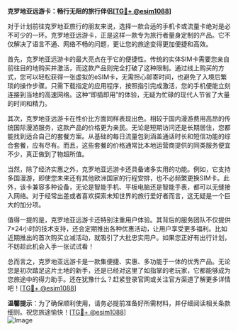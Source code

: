 **克罗地亚远游卡：畅行无阻的旅行伴侣[[TG💪+ @esim1088](https://t.me/s/esim1088)]**

对于计划前往克罗地亚旅行的朋友来说，选择一款合适的手机卡或流量卡绝对是必不可少的一环。克罗地亚远游卡，正是这样一款专为旅行者量身定制的产品。它不仅解决了语言不通、网络不畅的问题，更让您的旅途变得更加便捷和高效。

首先，克罗地亚远游卡的最大亮点在于它的便捷性。传统的实体SIM卡需要您亲自前往目的地购买并激活，而这款产品则完全打破了这种限制。通过线上购买的方式，您可以轻松获得一张虚拟的eSIM卡，无需担心邮寄时间，也避免了入境后繁琐的操作步骤。只需下载指定的应用程序，按照指引完成激活，您的手机便能立刻连接到当地的高速网络。这种“即插即用”的体验，无疑为忙碌的现代人节省了大量的时间和精力。

其次，克罗地亚远游卡在性价比方面同样表现出色。相较于国内漫游费用高昂的传统国际漫游服务，这款产品的价格更为亲民。无论是短期访问还是长期居住，您都能找到适合自己的套餐方案。从基础的每日流量包到涵盖通话时长和短信功能的综合套餐，应有尽有。而且，这些套餐的价格通常比本地运营商提供的同类服务便宜不少，真正做到了物超所值。

当然，除了经济实惠之外，克罗地亚远游卡还具备诸多实用的功能。例如，它支持多国漫游，即使您未来还有其他欧洲国家的行程安排，也不必频繁更换SIM卡。此外，该卡兼容多种设备，无论是智能手机、平板电脑还是智能手表，都可以无缝接入网络。对于经常出差或者喜欢探索未知世界的旅行爱好者而言，这无疑是一个巨大的加分项。

值得一提的是，克罗地亚远游卡还特别注重用户体验。其背后的服务团队不仅提供7×24小时的技术支持，还会定期推出各种优惠活动，让用户享受更多福利。比如近期推出的首次购买立减活动，就吸引了大批忠实用户。如果您正好有出行计划，不妨趁此机会入手一张试试看！

总而言之，克罗地亚远游卡是一款集便捷、实惠、多功能于一体的优秀产品。无论您是初次踏足这片土地的新手，还是已经对这里了如指掌的老玩家，它都能够成为您旅途中的得力助手。还在犹豫什么？赶紧登录官网或关注官方渠道了解更多详情吧！[[TG💪+ @esim1088](https://t.me/s/esim1088)]

**温馨提示**：为了确保顺利使用，请务必提前准备好所需材料，并仔细阅读相关条款细则。祝您旅途愉快！[[TG💪+ @esim1088](https://t.me/s/esim1088)]  
![Image](https://i.postimg.cc/4NQfJmqS/Snipaste-2025-05-13-00-14-12.png)